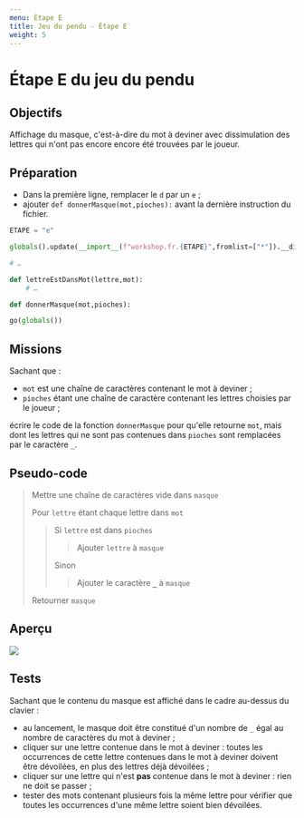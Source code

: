 ```yaml
---
menu: Étape E
title: Jeu du pendu - Étape E
weight: 5
---
```


# Étape E du jeu du pendu

## Objectifs

Affichage du masque, c'est-à-dire du mot à deviner avec dissimulation des lettres qui n'ont pas encore encore été trouvées par le joueur.

## Préparation

- Dans la première ligne, remplacer le `d` par un `e` ;
- ajouter `def donnerMasque(mot,pioches):` avant la dernière instruction du fichier.

```python
ETAPE = "e"

globals().update(__import__(f"workshop.fr.{ETAPE}",fromlist=["*"]).__dict__)

# …

def lettreEstDansMot(lettre,mot):
    # …

def donnerMasque(mot,pioches):

go(globals())
```

## Missions

Sachant que :

- `mot` est une chaîne de caractères contenant le mot à deviner ;
- `pioches` étant une chaîne de caractère contenant les lettres choisies par le joueur ;

écrire le code de la fonction `donnerMasque` pour qu'elle retourne `mot`, mais dont les lettres qui ne sont pas contenues dans `pioches` sont remplacées par le caractère `_`.

## Pseudo-code

> Mettre une chaîne de caractères vide dans `masque`
> 
> Pour `lettre` étant chaque lettre dans `mot`  
> > Si `lettre` est dans `pioches`  
> > > Ajouter `lettre` à `masque`  
> >
> > Sinon  
> > > Ajouter le caractère **`_`** à `masque`
> 
> Retourner `masque`

## Aperçu

![](../assets/e.png)

## Tests

Sachant que le contenu du masque est affiché dans le cadre au-dessus du clavier :

- au lancement, le masque doit être constitué d'un nombre de `_` égal au nombre de caractères du mot à deviner ;
- cliquer sur une lettre contenue dans le mot à deviner : toutes les occurrences de cette lettre contenues dans le mot à deviner doivent être dévoilées, en plus des lettres déjà dévoilées ;
- cliquer sur une lettre qui n'est **pas** contenue dans le mot à deviner : rien ne doit se passer ;
- tester des mots contenant plusieurs fois la même lettre pour vérifier que toutes les occurrences d'une même lettre soient bien dévoilées.